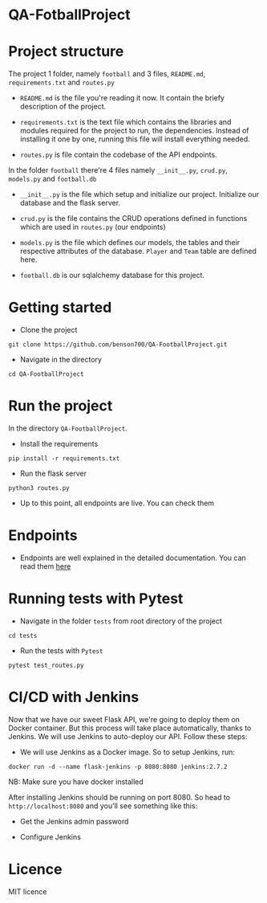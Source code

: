 # QA-FotballProject

# Project structure
The project 1 folder, namely `football` and 3 files, `README.md`,
`requirements.txt` and `routes.py`

- `README.md`  is the file you're reading it now. It contain the briefy description of the project.

- `requirements.txt` is the text file which contains the libraries and modules required for the project to run, the dependencies. Instead of installing it one by one, running this file will install everything needed.

- `routes.py` is file contain the codebase of the API endpoints.

In the folder `football` there're 4 files namely `__init__.py`,
`crud.py`, `models.py` and `football.db`

- `__init__.py` is the file which setup and initialize our project. Initialize our database and the flask server.

- `crud.py` is the file contains the CRUD operations defined in functions
which are used in `routes.py` (our endpoints)

- `models.py` is the file which defines our models, the tables and their respective attributes of the database. `Player` and `Team` table are defined here.

- `football.db` is our sqlalchemy database for this project. 

# Getting started
- Clone the project

```
git clone https://github.com/benson700/QA-FootballProject.git
```

- Navigate in the directory

```
cd QA-FootballProject
```

# Run the project
In the directory `QA-FootballProject`.
- Install the requirements
```
pip install -r requirements.txt
```
- Run the flask server
```
python3 routes.py
```

- Up to this point, all endpoints are live. You can check them

# Endpoints
- Endpoints are well explained in the detailed documentation.
You can read them [here](https://github.com)

# Running tests with Pytest

- Navigate in the folder `tests` from root directory
of the project
```
cd tests
```

- Run the tests with `Pytest`
```
pytest test_routes.py
```

# CI/CD with Jenkins
Now that we have our sweet Flask API, we're going to deploy them on Docker container. But this process will take place automatically, thanks to Jenkins. We will use Jenkins to auto-deploy our API.
Follow these steps:

- We will use Jenkins as a Docker image. So to setup Jenkins, run:
```
docker run -d --name flask-jenkins -p 8080:8080 jenkins:2.7.2
```

NB: Make sure you have docker installed

After installing Jenkins should be running on port 8080. So head to `http://localhost:8080` and you'll see something like this:

- Get the Jenkins admin password

- Configure Jenkins



# Licence
MIT licence
